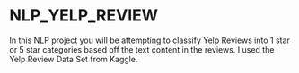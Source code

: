 # NLP_YELP_REVIEW
 In this NLP project you will be attempting to classify Yelp Reviews into 1 star or 5 star categories based off the text content in the reviews.  I used the Yelp Review Data Set from Kaggle.
